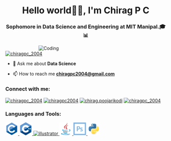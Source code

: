 <h1 align="center">Hello world👋🏼, I'm Chirag P C</h1>
<h3 align="center">Sophomore in Data Science and Engineering at MIT Manipal.🎓📊</h3>
<img align="right" alt="Coding" width="400" src="https://media1.giphy.com/media/qgQUggAC3Pfv687qPC/giphy.gif?cid=ecf05e47mle667nj7s6vyr5yllww5yjiocdlp78p1ohn24yf&ep=v1_gifs_search&rid=giphy.gif&ct=g">
<p align="left"> <a href="https://twitter.com/chiragpc_2004" target="blank"><img src="https://img.shields.io/twitter/follow/chiragpc_2004?logo=twitter&style=for-the-badge" alt="chiragpc_2004" /></a> </p>

- 💬 Ask me about **Data Science**

- 📫 How to reach me **chiragpc2004@gmail.com**


<h3 align="left">Connect with me:</h3>
<p align="left">
<a href="https://twitter.com/chiragpc_2004" target="blank"><img align="center" src=https://github.com/rahuldkjain/github-profile-readme-generator/blob/master/src/images/icons/Social/twitter.svg alt="chiragpc_2004" height="30" width="40" /></a>
<a href="https://linkedin.com/in/chiragpc2004" target="blank"><img align="center" src=https://github.com/rahuldkjain/github-profile-readme-generator/blob/master/src/images/icons/Social/linkedin.svg alt="chiragpc2004" height="30" width="40" /></a>
<a href="https://fb.com/chirag.poojarikodi" target="blank"><img align="center" src="https://raw.githubusercontent.com/rahuldkjain/github-profile-readme-generator/master/src/images/icons/Social/facebook.svg" alt="chirag.poojarikodi" height="30" width="40" /></a>
<a href="https://instagram.com/chiragpc_2004" target="blank"><img align="center" src="https://raw.githubusercontent.com/rahuldkjain/github-profile-readme-generator/master/src/images/icons/Social/instagram.svg" alt="chiragpc_2004" height="30" width="40" /></a>
</p>

<h3 align="left">Languages and Tools:</h3>
<p align="left"> <a href="https://www.cprogramming.com/" target="_blank" rel="noreferrer"> <img src="https://raw.githubusercontent.com/devicons/devicon/master/icons/c/c-original.svg" alt="c" width="40" height="40"/> </a> <a href="https://www.w3schools.com/cpp/" target="_blank" rel="noreferrer"> <img src="https://raw.githubusercontent.com/devicons/devicon/master/icons/cplusplus/cplusplus-original.svg" alt="cplusplus" width="40" height="40"/> </a> <a href="https://www.adobe.com/in/products/illustrator.html" target="_blank" rel="noreferrer"> <img src="https://www.vectorlogo.zone/logos/adobe_illustrator/adobe_illustrator-icon.svg" alt="illustrator" width="40" height="40"/> </a> <a href="https://www.java.com" target="_blank" rel="noreferrer"> <img src="https://raw.githubusercontent.com/devicons/devicon/master/icons/java/java-original.svg" alt="java" width="40" height="40"/> </a> <a href="https://www.photoshop.com/en" target="_blank" rel="noreferrer"> <img src="https://raw.githubusercontent.com/devicons/devicon/master/icons/photoshop/photoshop-line.svg" alt="photoshop" width="40" height="40"/> </a> <a href="https://www.python.org" target="_blank" rel="noreferrer"> <img src="https://raw.githubusercontent.com/devicons/devicon/master/icons/python/python-original.svg" alt="python" width="40" height="40"/> </a> </p>
